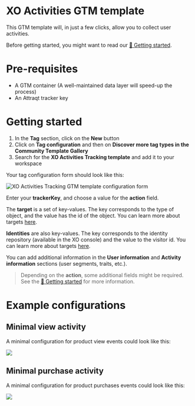 # XO Activities GTM template
This GTM template will, in just a few clicks, allow you to collect user activities. 

Before getting started, you might want to read our [📌 Getting started](https://attraqt.gitbook.io/developer-documentation/getting-started).

# Pre-requisites
- A GTM container (A well-maintained data layer will speed-up the process)
- An Attraqt tracker key

# Getting started
1. In the **Tag** section, click on the **New** button
2. Click on **Tag configuration** and then on **Discover more tag types in the Community Template Gallery**
3. Search for the **XO Activities Tracking template** and add it to your workspace

Your tag configuration form should look like this:

![XO Activities Tracking GTM template configuration form](https://gblobscdn.gitbook.com/assets/-M29DVDUqAIkkL2XX89z/-M8PIZjRKdcPHDVBynFO/-M8POaNUQ-Lx3EMABJqa/Capture%20d%E2%80%99e%CC%81cran%202020-05-28%20a%CC%80%2010.28.43.png?alt=media&token=a0632441-6bc6-4f56-99d5-e5ed25b75ce3)

Enter your **trackerKey**, and choose a value for the **action** field.

The **target** is a set of key-values. The key corresponds to the type of object, and the value has the id of the object. You can learn more about targets [here](https://attraqt.gitbook.io/developer-documentation/getting-started#what-is-an-activity).

**Identities** are also key-values. The key corresponds to the identity repository (available in the XO console) and the value to the visitor id. 
You can learn more about targets [here](https://attraqt.gitbook.io/developer-documentation/getting-started#managing-identities).

You can add additional information in the **User information** and **Activity information** sections (user segments, traits, etc.).

> Depending on the **action**, some additional fields might be required. See the [📌 Getting started](https://attraqt.gitbook.io/developer-documentation/getting-started#what-is-an-activity) for more information.

# Example configurations

## Minimal **view** activity
A minimal configuration for product view events could look like this:

![](https://gblobscdn.gitbook.com/assets%2F-M29DVDUqAIkkL2XX89z%2F-M8PIZjRKdcPHDVBynFO%2F-M8PRba3HR6SjzoUCUsJ%2FCapture%20d%E2%80%99e%CC%81cran%202020-05-28%20a%CC%80%2010.41.49.png?alt=media&token=e2b509e3-eb3c-47aa-82a6-944fc546a712)

## Minimal **purchase** activity
A minimal configuration for product purchases events could look like this:

![](https://gblobscdn.gitbook.com/assets%2F-M29DVDUqAIkkL2XX89z%2F-M8PZhcLcMGiqCoEl2Ue%2F-M8P_KzFNOyJwc7Vn8QZ%2FCapture%20d%E2%80%99e%CC%81cran%202020-05-28%20a%CC%80%2011.20.12.png?alt=media&token=393ea1c5-6446-4626-a0c2-8b7442d09552)
